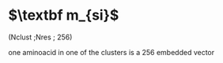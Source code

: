 # $\textbf m_{si}$
(Nclust ;Nres ; 256)

one aminoacid in one of the clusters is a 256 embedded vector